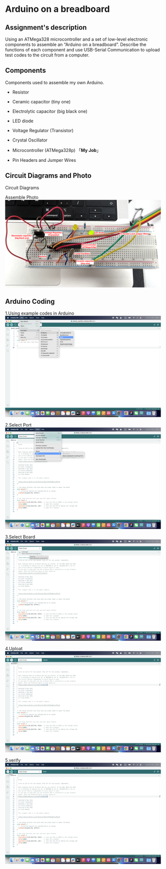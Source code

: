 # Arduino on a breadboard

## Assignment's description
Using an ATMega328 microcontroller and a set of low-level electronic components to assemble an “Arduino on a breadboard”. Describe the functions of each component and use USB-Serial Communication to upload test codes to the circuit from a computer.

## Components
Components used to assemble my own Arduino.

* Resistor
* Ceramic capacitor (tiny one)
* Electrolytic capacitor (big black one)
* LED diode
* Voltage Regulator (Transistor)
* Crystal Oscillator
* Microcontroller (ATMega328p)  「**My Job**」

* Pin Headers and Jumper Wires

## Circuit Diagrams and Photo
Circuit Diagrams

Assemble Photo
![Assemble Photo](images/photo.png)

## Arduino Coding
1.Using example codes in Arduino
![example codes](images/1.png)

2.Select Port
![select port](images/2.png)

3.Select Board
![select board](images/3.png)

4.Uploat
![upload](images/4.png)

5.verify
![verify](images/5.png)
